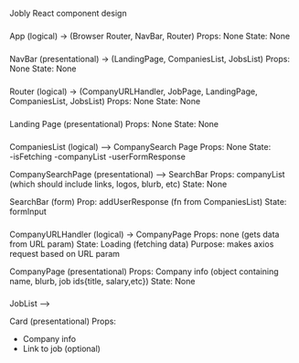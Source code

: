 Jobly React component design

###
App (logical) -> (Browser Router, NavBar, Router)
Props: None
State: None

###
NavBar (presentational) -> (LandingPage, CompaniesList, JobsList)
Props: None
State: None


###
Router (logical) -> (CompanyURLHandler, JobPage, LandingPage, CompaniesList, JobsList)
Props: None
State: None


###
Landing Page (presentational)
Props: None
State: None


###
CompaniesList (logical) —> CompanySearch Page
Props: None
State: 	
-isFetching
-companyList
-userFormResponse

CompanySearchPage (presentational) —> SearchBar
Props: companyList (which should include links, logos, blurb, etc)
State: None

SearchBar (form)
Prop: addUserResponse (fn from CompaniesList)
State: formInput


###
CompanyURLHandler (logical) -> CompanyPage
Props: none (gets data from URL param)
State: Loading (fetching data)
Purpose: makes axios request based on URL param


CompanyPage (presentational)
Props: Company info (object containing name, blurb, job ids{title, salary,etc})
State: None



###
JobList —> 





Card (presentational)
Props: 
- Company info
- Link to job (optional)